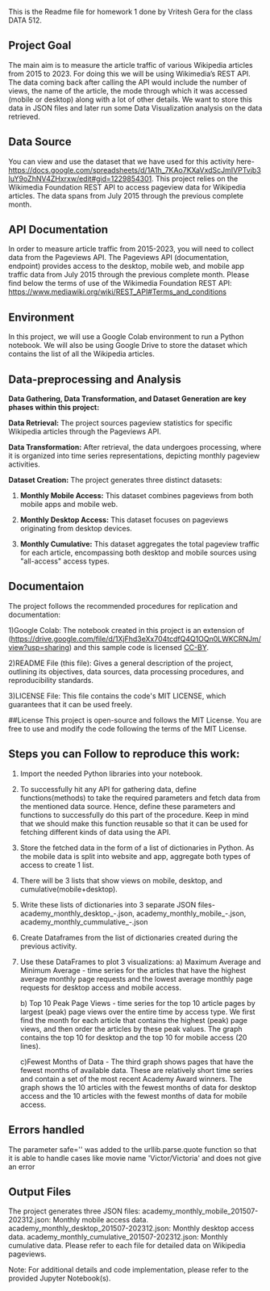 This is the Readme file for homework 1 done by Vritesh Gera for the class DATA 512.

## Project Goal 
The main aim is to measure the article traffic of various Wikipedia articles from 2015 to 2023. For doing this we will be using Wikimedia’s REST API. The data coming back after calling the API would include the number of views, the name of the article, the mode through which it was accessed (mobile or desktop) along with a lot of other details. We want to store this data in JSON files and later run some Data Visualization analysis on the data retrieved.

## Data Source
You can view and use the dataset that we have used for this activity here- https://docs.google.com/spreadsheets/d/1A1h_7KAo7KXaVxdScJmIVPTvjb3IuY9oZhNV4ZHxrxw/edit#gid=1229854301.
This project relies on the Wikimedia Foundation REST API to access pageview data for Wikipedia articles. The data spans from July 2015 through the previous complete month.

## API Documentation
In order to measure article traffic from 2015-2023, you will need to collect data from the Pageviews API. The Pageviews API (documentation, endpoint) provides access to the desktop, mobile web, and mobile app traffic data from July 2015 through the previous complete month.
Please find below the terms of use of the Wikimedia Foundation REST API:
 https://www.mediawiki.org/wiki/REST_API#Terms_and_conditions
 
## Environment
In this project, we will use a Google Colab environment to run a Python notebook. We will also be using Google Drive to store the dataset which contains the list of all the Wikipedia articles.

## Data-preprocessing and Analysis

**Data Gathering, Data Transformation, and Dataset Generation are key phases within this project:**

**Data Retrieval:** The project sources pageview statistics for specific Wikipedia articles through the Pageviews API.

**Data Transformation:** After retrieval, the data undergoes processing, where it is organized into time series representations, depicting monthly pageview activities.

**Dataset Creation:** The project generates three distinct datasets:

1. **Monthly Mobile Access:** This dataset combines pageviews from both mobile apps and mobile web.

2. **Monthly Desktop Access:** This dataset focuses on pageviews originating from desktop devices.

3. **Monthly Cumulative:** This dataset aggregates the total pageview traffic for each article, encompassing both desktop and mobile sources using "all-access" access types.

## Documentaion
The project follows the recommended procedures for replication and documentation:

1)Google Colab: The notebook created in this project is an extension of (https://drive.google.com/file/d/1XjFhd3eXx704tcdfQ4Q1OQn0LWKCRNJm/view?usp=sharing) and this sample code is licensed [CC-BY](https://creativecommons.org/licenses/by/4.0/).

2)README File (this file): Gives a general description of the project, outlining its objectives, data sources, data processing procedures, and reproducibility standards.

3)LICENSE File: This file contains the code's MIT LICENSE, which guarantees that it can be used freely.

##License
This project is open-source and follows the MIT License. You are free to use and modify the code following the terms of the MIT License.

## Steps you can Follow to reproduce this work:
1)	Import the needed Python libraries into your notebook.
2)	To successfully hit any API for gathering data, define functions(methods) to take the required parameters and fetch data from the mentioned data source. Hence, define these parameters and functions to successfully do this part of the procedure. Keep in mind that we should make this function reusable so that it can be used for fetching different kinds of data using the API.
3)	Store the fetched data in the form of a list of dictionaries in Python. As the mobile data is split into website and      app, aggregate both types of access to create 1 list.
4)	There will be 3 lists that show views on mobile, desktop, and cumulative(mobile+desktop).
5)	Write these lists of dictionaries into 3 separate JSON files-   
    academy_monthly_desktop_<start201501>-<end202309>.json, academy_monthly_mobile_<start201501>-<end202309>.json, 
    academy_monthly_cummulative_<start201501>-<end202309>.json
6) Create Dataframes from the list of dictionaries created during the previous activity.
7)	Use these DataFrames to plot 3 visualizations:
    a) Maximum Average and Minimum Average - time series for the articles that have the highest average monthly page 
    requests and the lowest average monthly page requests for desktop access and mobile access.
  	
    b) Top 10 Peak Page Views - time series for the top 10 article pages by largest (peak) page views over the entire time 
    by access type. We first find the month for each article that contains the highest (peak) page views, and then order the 
    articles by these peak values. The graph contains the top 10 for desktop and the top 10 for mobile access (20 lines).
    
    c)Fewest Months of Data - The third graph shows pages that have the fewest months of available data. These are 
    relatively short time series and contain a set of the most recent Academy Award winners. The graph shows the 10 articles 
    with the fewest months of data for desktop access and the 10 articles with the fewest months of data for mobile access.

## Errors handled
The parameter safe='' was added to the urllib.parse.quote function so that it is able to handle cases like movie name 'Victor/Victoria' 
and does not give an error

## Output Files
The project generates three JSON files:
academy_monthly_mobile_201507-202312.json: Monthly mobile access data.
academy_monthly_desktop_201507-202312.json: Monthly desktop access data.
academy_monthly_cumulative_201507-202312.json: Monthly cumulative data.
Please refer to each file for detailed data on Wikipedia pageviews.

Note: For additional details and code implementation, please refer to the provided Jupyter Notebook(s).




